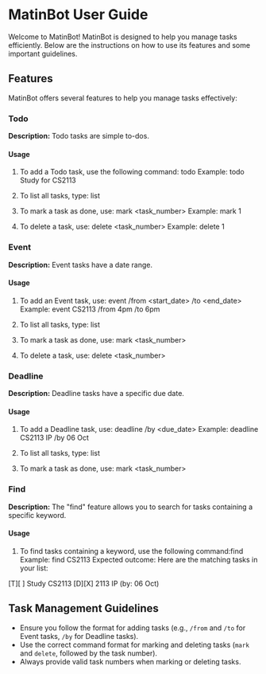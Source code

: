 # MatinBot User Guide

Welcome to MatinBot! MatinBot is designed to help you manage tasks efficiently. Below are the instructions on how to use its features and some important guidelines.

## Features

MatinBot offers several features to help you manage tasks effectively:

### Todo

**Description:** Todo tasks are simple to-dos.

#### Usage

1. To add a Todo task, use the following command: todo <description>
Example: todo Study for CS2113

2. To list all tasks, type: list

3. To mark a task as done, use: mark <task_number>
Example: mark 1

4. To delete a task, use: delete <task_number>
Example: delete 1

### Event

**Description:** Event tasks have a date range.

#### Usage

1. To add an Event task, use: event <description> /from <start_date> /to <end_date>
Example: event CS2113 /from 4pm /to 6pm

2. To list all tasks, type: list

3. To mark a task as done, use: mark <task_number>

4. To delete a task, use: delete <task_number>

### Deadline

**Description:** Deadline tasks have a specific due date.

#### Usage

1. To add a Deadline task, use: deadline <description> /by <due_date>
Example: deadline CS2113 IP /by 06 Oct

2. To list all tasks, type: list

3. To mark a task as done, use: mark <task_number>

### Find

**Description:** The "find" feature allows you to search for tasks containing a specific keyword.

#### Usage

1. To find tasks containing a keyword, use the following command:find <keyword>
Example: find CS2113
Expected outcome:
Here are the matching tasks in your list:

[T][ ] Study CS2113
[D][X] 2113 IP (by: 06 Oct)

## Task Management Guidelines

- Ensure you follow the format for adding tasks (e.g., `/from` and `/to` for Event tasks, `/by` for Deadline tasks).
- Use the correct command format for marking and deleting tasks (`mark` and `delete`, followed by the task number).
- Always provide valid task numbers when marking or deleting tasks.
